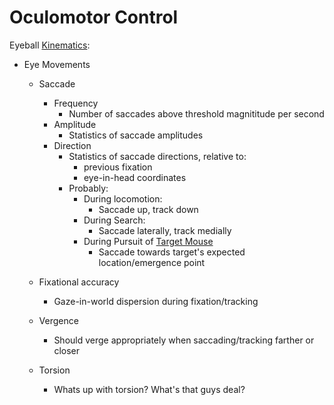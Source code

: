 # Oculomotor Control

Eyeball [Kinematics](Kinetic-Data.md):

- Eye Movements
  - Saccade
    - Frequency
      - Number of saccades above threshold magnititude per second
    - Amplitude
      - Statistics of saccade amplitudes
    - Direction
      - Statistics of saccade directions, relative to:
        - previous fixation
        - eye-in-head coordinates 
      - Probably:
        - During locomotion:
            - Saccade up, track down
        - During Search:
          - Saccade laterally, track medially
        - During Pursuit of [Target Mouse](Target-Mouse.md)
          - Saccade towards target's expected location/emergence point
        
  - Fixational accuracy 
    - Gaze-in-world dispersion during fixation/tracking
  - Vergence
    - Should verge appropriately when saccading/tracking farther or closer
  - Torsion
    - Whats up with torsion? What's that guys deal? 
